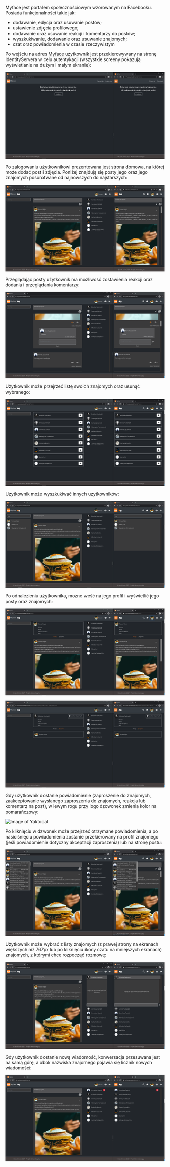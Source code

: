Myface jest portalem społecznościowym wzorowanym na Facebooku. Posiada funkcjonalności takie jak:
- dodawanie, edycja oraz usuwanie postów;
- ustawienie zdjęcia profilowego;
- dodawanie oraz usuwanie reakcji i komentarzy do postów;
- wyszkukiwanie, dodawanie oraz usuwanie znajomych;
- czat oraz powiadomienia w czasie rzeczywistym

Po wejściu na adres [Myface](https://myface.azurewebsites.net/) użytkownik jest przekierowywany na stronę IdentityServera w celu autentykacji (wszystkie screeny pokazują wyświetlanie na dużym i małym ekranie):
<br>
  
![Image of Yaktocat](https://github.com/JacDev/MyFaceClient/blob/master/Readme/Images/RedirectPage.png)

Po zalogowaniu użytkownikowi prezentowana jest strona domowa, na której może dodać post i zdjęcia. Poniżej znajdują się posty jego oraz jego znajomych posorotwane od najnowszych do najstarszych:
<br>

![Image of Yaktocat](https://github.com/JacDev/MyFaceClient/blob/master/Readme/Images/HomePage.png)

Przeglądając posty użytkownik ma możliwość zostawienia reakcji oraz dodania i przeglądania komentarzy:
<br>

![Image of Yaktocat](https://github.com/JacDev/MyFaceClient/blob/master/Readme/Images/PostOptions.png)

Użytkownik może przejrzeć listę swoich znajomych oraz usunąć wybranego:
<br>

![Image of Yaktocat](https://github.com/JacDev/MyFaceClient/blob/master/Readme/Images/FriendsPage.png)

Użytkownik może wyszkukiwać innych użytkowników:
<br>

![Image of Yaktocat](https://github.com/JacDev/MyFaceClient/blob/master/Readme/Images/FindUser.png)

Po odnalezieniu użytkownika, możne weść na jego profil i wyświetlić jego posty oraz znajomych:
<br>

![Image of Yaktocat](https://github.com/JacDev/MyFaceClient/blob/master/Readme/Images/ProfilePage.png)


![Image of Yaktocat](https://github.com/JacDev/MyFaceClient/blob/master/Readme/Images/ProfileFriends.png)

Gdy użytkownik dostanie powiadomienie (zaproszenie do znajomych, zaakceptowanie wysłanego zaproszenia do znajomych, reakcja lub komentarz na post), w lewym rogu przy logo dzowonek zmienia kolor na pomarańczowy:
<br>

![Image of Yaktocat](https://github.com/JacDev/MyFaceClient/blob/master/Readme/Images/NewNotifications.png)

Po kliknięciu w dzwonek może przejrzeć otrzymane powiadomienia, a po nasiciśnięciu powiadomienia zostanie przekierowany na profil znajomego (jeśli powiadomienie dotyczny akceptacji zaproszenia) lub na stronę postu:
<br>

![Image of Yaktocat](https://github.com/JacDev/MyFaceClient/blob/master/Readme/Images/Notifications.png)

Użytkownik może wybrać z listy znajomych (z prawej strony na ekranach większych niż 767px lub po kliknięciu ikony czatu na mniejszych ekranach) znajomych, z którymi chce rozpocząć rozmowę:
<br>

![Image of Yaktocat](https://github.com/JacDev/MyFaceClient/blob/master/Readme/Images/Chat.png)

Gdy użytkownik dostanie nową wiadomość, konwersacja przesuwana jest na samą górę, a obok nazwiska znajomego pojawia się licznik nowych wiadomości:

![Image of Yaktocat](https://github.com/JacDev/MyFaceClient/blob/master/Readme/Images/NewMessage.png)
